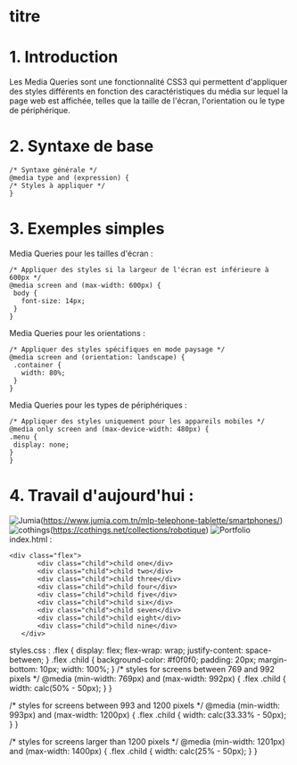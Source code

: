 # titre 

# 1. Introduction
Les Media Queries sont une fonctionnalité CSS3 qui permettent d'appliquer des styles différents en fonction des caractéristiques du média sur lequel la page web est affichée, telles que la taille de l'écran, l'orientation ou le type de périphérique.

# 2. Syntaxe de base
   ```
  /* Syntaxe générale */
@media type and (expression) {
  /* Styles à appliquer */
}
   ```
# 3. Exemples simples
   Media Queries pour les tailles d'écran :
 ```
/* Appliquer des styles si la largeur de l'écran est inférieure à 600px */
@media screen and (max-width: 600px) {
  body {
    font-size: 14px;
  }
}
 ```
Media Queries pour les orientations :
 ```
/* Appliquer des styles spécifiques en mode paysage */
@media screen and (orientation: landscape) {
  .container {
    width: 80%;
  }
}
 ```
Media Queries pour les types de périphériques :
   ```  
/* Appliquer des styles uniquement pour les appareils mobiles */
@media only screen and (max-device-width: 480px) {
  .menu {
    display: none;
  }
}
 ```
# 4. Travail d'aujourd'hui : 
![Jumia](https://github.com/MariemTlatli/porfolio/assets/127855946/25a9c65a-35d9-4739-9f2f-d7e5e84961d7)(https://www.jumia.com.tn/mlp-telephone-tablette/smartphones/)
![cothings](https://github.com/MariemTlatli/porfolio/assets/127855946/87ce637d-9750-47d4-93ee-0b864dc5abdf)(https://cothings.net/collections/robotique)
![Portfolio](https://github.com/MariemTlatli/porfolio/assets/127855946/e70e9515-3cb7-4062-800f-33694b1345fb)
index.html : 
 ```
<div class="flex">
        <div class="child">child one</div>
        <div class="child">child two</div>
        <div class="child">child three</div>
        <div class="child">child four</div>
        <div class="child">child five</div>
        <div class="child">child six</div>
        <div class="child">child seven</div>
        <div class="child">child eight</div>
        <div class="child">child nine</div>
    </div>
 ```
styles.css : 
.flex {
  display: flex;
  flex-wrap: wrap;
  justify-content: space-between;
}
.flex .child {
  background-color: #f0f0f0;
  padding: 20px;
  margin-bottom: 10px;
  width: 100%;
}
/* styles for screens between 769 and 992 pixels */
@media (min-width: 769px) and (max-width: 992px) {
  .flex .child {
    width: calc(50% - 50px);
  }
}

/* styles for screens between 993 and 1200 pixels */
@media (min-width: 993px) and (max-width: 1200px) {
  .flex .child {
    width: calc(33.33% - 50px);
  }
}

/* styles for screens larger than 1200 pixels */
@media (min-width: 1201px) and (max-width: 1400px) {
  .flex .child {
    width: calc(25% - 50px);
  }
}

